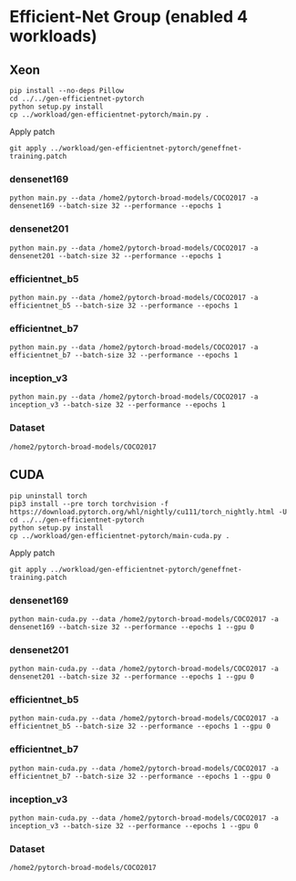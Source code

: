 # Efficient-Net Group (enabled 4 workloads)  
## Xeon  
```
pip install --no-deps Pillow
cd ../../gen-efficientnet-pytorch
python setup.py install
cp ../workload/gen-efficientnet-pytorch/main.py .
```
Apply patch
```
git apply ../workload/gen-efficientnet-pytorch/geneffnet-training.patch
```
### densenet169  
```
python main.py --data /home2/pytorch-broad-models/COCO2017 -a densenet169 --batch-size 32 --performance --epochs 1
```
### densenet201  
```
python main.py --data /home2/pytorch-broad-models/COCO2017 -a densenet201 --batch-size 32 --performance --epochs 1
```
### efficientnet_b5  
```
python main.py --data /home2/pytorch-broad-models/COCO2017 -a efficientnet_b5 --batch-size 32 --performance --epochs 1
```
### efficientnet_b7  
```
python main.py --data /home2/pytorch-broad-models/COCO2017 -a efficientnet_b7 --batch-size 32 --performance --epochs 1
```
### inception_v3  
```
python main.py --data /home2/pytorch-broad-models/COCO2017 -a inception_v3 --batch-size 32 --performance --epochs 1
```
### Dataset  
```
/home2/pytorch-broad-models/COCO2017
```
## CUDA  
```
pip uninstall torch
pip3 install --pre torch torchvision -f https://download.pytorch.org/whl/nightly/cu111/torch_nightly.html -U
cd ../../gen-efficientnet-pytorch
python setup.py install
cp ../workload/gen-efficientnet-pytorch/main-cuda.py .
```
Apply patch
```
git apply ../workload/gen-efficientnet-pytorch/geneffnet-training.patch
```
### densenet169  
```
python main-cuda.py --data /home2/pytorch-broad-models/COCO2017 -a densenet169 --batch-size 32 --performance --epochs 1 --gpu 0
```
### densenet201  
```
python main-cuda.py --data /home2/pytorch-broad-models/COCO2017 -a densenet201 --batch-size 32 --performance --epochs 1 --gpu 0
```
### efficientnet_b5  
```
python main-cuda.py --data /home2/pytorch-broad-models/COCO2017 -a efficientnet_b5 --batch-size 32 --performance --epochs 1 --gpu 0
```
### efficientnet_b7  
```
python main-cuda.py --data /home2/pytorch-broad-models/COCO2017 -a efficientnet_b7 --batch-size 32 --performance --epochs 1 --gpu 0
```
### inception_v3  
```
python main-cuda.py --data /home2/pytorch-broad-models/COCO2017 -a inception_v3 --batch-size 32 --performance --epochs 1 --gpu 0
```
### Dataset  
```
/home2/pytorch-broad-models/COCO2017
```